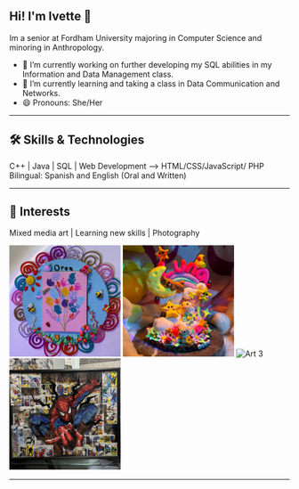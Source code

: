 ## Hi! I'm Ivette 👋

Im a senior at Fordham University majoring in Computer Science and minoring in Anthropology.

- 🔭 I’m currently working on further developing my SQL abilities in my Information and Data Management class.
- 🌱 I’m currently learning and taking a class in Data Communication and Networks.
- 😄 Pronouns: She/Her

---

## 🛠 Skills & Technologies
C++ | Java | SQL | Web Development --> HTML/CSS/JavaScript/ PHP
Bilingual: Spanish and English (Oral and Written)

---

## 🎨 Interests
Mixed media art | Learning new skills | Photography 
<p>
  <img src="images/git1.jpg" alt="Art 1" style="width:200px;height:200px;object-fit:cover;"/>
  <img src="images/git2.jpg" alt="Art 2" style="width:200px;height:200px;object-fit:cover;"/>
  <img src="images/git4.jpg" alt="Art 3" style="width:200px;height:200px;object-fit:cover;"/>
  <img src="images/git5.JPG" alt="Art 4" style="width:200px;height:200px;object-fit:cover;"/>
</p>

---
